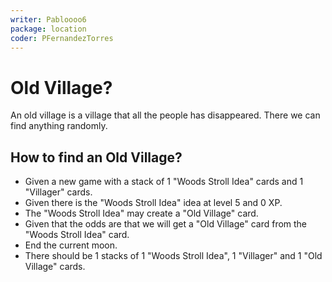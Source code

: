 ```yaml
---
writer: Pabloooo6
package: location
coder: PFernandezTorres
---
```


# Old Village?

An old village is a village that all the people has disappeared.
There we can find anything randomly.

## How to find an Old Village?

 * Given a new game with a stack of 1 "Woods Stroll Idea" cards and 1 "Villager" cards.
 * Given there is the "Woods Stroll Idea" idea at level 5 and 0 XP.
 * The "Woods Stroll Idea" may create a "Old Village" card.
 * Given that the odds are that we will get a "Old Village" card from the "Woods Stroll Idea" card.
 * End the current moon.
 * There should be 1 stacks of 1 "Woods Stroll Idea", 1 "Villager" and 1 "Old Village" cards.
